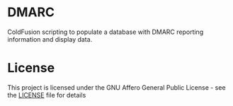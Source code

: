 # DMARC
ColdFusion scripting to populate a database with DMARC reporting information and display data.

# License
This project is licensed under the GNU Affero General Public License - see the [LICENSE](https://github.com/MickLC/DMARC/blob/master/LICENSE) file for details
